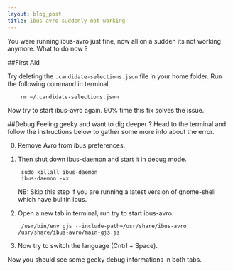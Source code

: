 ```yaml
---
layout: blog_post
title: ibus-avro suddenly not working
---
```


You were running ibus-avro just fine, now all on a sudden its not working anymore. What to do now ?


##First Aid

Try deleting the `.candidate-selections.json` file in your home folder. Run the following command in terminal.
    
        rm ~/.candidate-selections.json


Now try to start ibus-avro again. 90% time this fix solves the issue.

##Debug
Feeling geeky and want to dig deeper ? Head to the terminal and follow the instructions below to gather some more info about the error.

0. Remove Avro from ibus preferences.
0. Then shut down ibus-daemon and start it in debug mode.

        sudo killall ibus-daemon
        ibus-daemon -vx
        
   NB: Skip this step if you are running a latest version of gnome-shell which have builtin ibus.
0. Open a new tab in terminal, run try to start ibus-avro.

        /usr/bin/env gjs --include-path=/usr/share/ibus-avro /usr/share/ibus-avro/main-gjs.js
0. Now try to switch the language (Cntrl + Space).


Now you should see some geeky debug informations in both tabs.